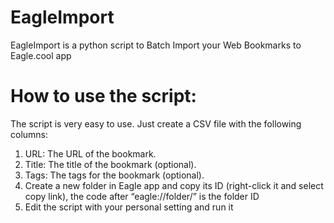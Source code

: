 # EagleImport
EagleImport is a python script to Batch Import your Web Bookmarks to Eagle.cool app

# How to use the script:

The script is very easy to use. Just create a CSV file with the following columns:

1. URL: The URL of the bookmark.
2. Title: The title of the bookmark (optional).
3. Tags: The tags for the bookmark (optional).
4. Create a new folder in Eagle app and copy its ID (right-click it and select copy link), the code after “eagle://folder/” is the folder ID
5. Edit the script with your personal setting and run it
